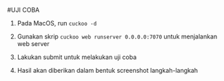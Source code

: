 #UJI COBA
1. Pada MacOS, run `cuckoo -d`

2. Gunakan skrip `cuckoo web runserver 0.0.0.0:7070` untuk menjalankan web server

3. Lakukan submit untuk melakukan uji coba

4. Hasil akan diberikan dalam bentuk screenshot langkah-langkah


